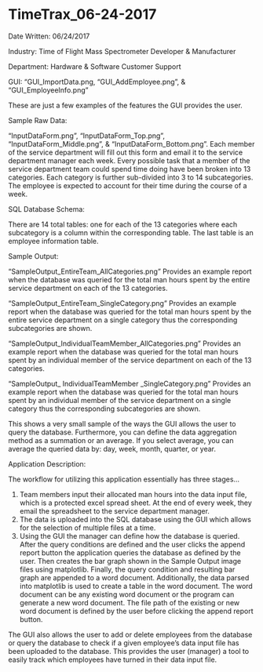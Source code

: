 # TimeTrax_06-24-2017

Date Written: 06/24/2017

Industry: Time of Flight Mass Spectrometer Developer & Manufacturer

Department: Hardware & Software Customer Support

GUI: “GUI_ImportData.png, “GUI_AddEmployee.png”, & “GUI_EmployeeInfo.png”

These are just a few examples of the features the GUI provides the user.

Sample Raw Data:

“InputDataForm.png”, “InputDataForm_Top.png”, “InputDataForm_Middle.png”, & “InputDataForm_Bottom.png”.  Each member of the service department will fill out this form and email it to the service department manager each week.  Every possible task that a member of the service department team could spend time doing have been broken into 13 categories.  Each category is further sub-divided into 3 to 14 subcategories.  The employee is expected to account for their time during the course of a week.

SQL Database Schema:

There are 14 total tables: one for each of the 13 categories where each subcategory is a column within the corresponding table.  The last table is an employee information table.

Sample Output:

“SampleOutput_EntireTeam_AllCategories.png” Provides an example report when the database was queried for the total man hours spent by the entire service department on each of the 13 categories.

“SampleOutput_EntireTeam_SingleCategory.png” Provides an example report when the database was queried for the total man hours spent by the entire service department on a single category thus the corresponding subcategories are shown.

“SampleOutput_IndividualTeamMember_AllCategories.png” Provides an example report when the database was queried for the total man hours spent by an individual member of the service department on each of the 13 categories.

“SampleOutput_ IndividualTeamMember _SingleCategory.png” Provides an example report when the database was queried for the total man hours spent by an individual member of the service department on a single category thus the corresponding subcategories are shown.

This shows a very small sample of the ways the GUI allows the user to query the database.  Furthermore, you can define the data aggregation method as a summation or an average.  If you select average, you can average the queried data by: day, week, month, quarter, or year.

Application Description:

The workflow for utilizing this application essentially has three stages…
1) Team members input their allocated man hours into the data input file, which is a protected excel spread sheet.  At the end of every week, they email the spreadsheet to the service department manager.
2) The data is uploaded into the SQL database using the GUI which allows for the selection of multiple files at a time.
3) Using the GUI the manager can define how the database is queried.  After the query conditions are defined and the user clicks the append report button the application queries the database as defined by the user.  Then creates the bar graph shown in the Sample Output image files using matplotlib.  Finally, the query condition and resulting bar graph are appended to a word document.  Additionally, the data parsed into matplotlib is used to create a table in the word document.  The word document can be any existing word document or the program can generate a new word document.  The file path of the existing or new word document is defined by the user before clicking the append report button.

The GUI also allows the user to add or delete employees from the database or query the database to check if a given employee’s data input file has been uploaded to the database.  This provides the user (manager) a tool to easily track which employees have turned in their data input file.
